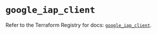 # `google_iap_client`

Refer to the Terraform Registry for docs: [`google_iap_client`](https://registry.terraform.io/providers/hashicorp/google/6.40.0/docs/resources/iap_client).

